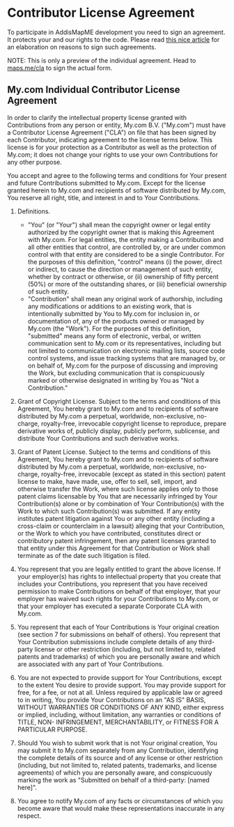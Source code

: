 # Contributor License Agreement

To participate in AddisMapME development you need to sign an agreement.
It protects your and our rights to the code. Please read
[this nice article](http://infrequently.org/2008/06/why-do-i-need-to-sign-this/)
for an elaboration on reasons to sign such agreements.

NOTE: This is only a preview of the individual agreement.
Head to [maps.me/cla](http://maps.me/cla/) to sign the actual form.

## My.com Individual Contributor License Agreement

In order to clarify the intellectual property license granted with Contributions from any person
or entity, My.com B.V. ("My.com") must have a Contributor License Agreement ("CLA") on file that has
been signed by each Contributor, indicating agreement to the license terms below. This license is
for your protection as a Contributor as well as the protection of My.com; it does not change your
rights to use your own Contributions for any other purpose.

You accept and agree to the following terms and conditions for Your present and future Contributions
submitted to My.com. Except for the license granted herein to My.com and recipients of software
distributed by My.com, You reserve all right, title, and interest in and to Your Contributions.

1. Definitions.
    * "You" (or "Your") shall mean the copyright owner or legal entity authorized by the copyright
owner that is making this Agreement with My.com. For legal entities, the entity making a Contribution
and all other entities that control, are controlled by, or are under common control with that
entity are considered to be a single Contributor. For the purposes of this definition, "control"
means (i) the power, direct or indirect, to cause the direction or management of such entity,
whether by contract or otherwise, or (ii) ownership of fifty percent (50%) or more of the outstanding
shares, or (iii) beneficial ownership of such entity.
    * "Contribution" shall mean any original work of authorship, including any modifications or
additions to an existing work, that is intentionally submitted by You to My.com for inclusion in,
or documentation of, any of the products owned or managed by My.com (the "Work"). For the purposes
of this definition, "submitted" means any form of electronic, verbal, or written communication sent
to My.com or its representatives, including but not limited to communication on electronic mailing
lists, source code control systems, and issue tracking systems that are managed by, or on behalf of,
My.com for the purpose of discussing and improving the Work, but excluding communication that is
conspicuously marked or otherwise designated in writing by You as "Not a Contribution."

2. Grant of Copyright License. Subject to the terms and conditions of this Agreement, You hereby grant
to My.com and to recipients of software distributed by My.com a perpetual, worldwide, non-exclusive,
no-charge, royalty-free, irrevocable copyright license to reproduce, prepare derivative works of,
publicly display, publicly perform, sublicense, and distribute Your Contributions and such derivative works.

3. Grant of Patent License. Subject to the terms and conditions of this Agreement, You hereby grant
to My.com and to recipients of software distributed by My.com a perpetual, worldwide, non-exclusive,
no-charge, royalty-free, irrevocable (except as stated in this section) patent license to make,
have made, use, offer to sell, sell, import, and otherwise transfer the Work, where such license
applies only to those patent claims licensable by You that are necessarily infringed by Your
Contribution(s) alone or by combination of Your Contribution(s) with the Work to which such
Contribution(s) was submitted. If any entity institutes patent litigation against You or any other
entity (including a cross-claim or counterclaim in a lawsuit) alleging that your Contribution, or
the Work to which you have contributed, constitutes direct or contributory patent infringement,
then any patent licenses granted to that entity under this Agreement for that Contribution or Work
shall terminate as of the date such litigation is filed.

4. You represent that you are legally entitled to grant the above license. If your employer(s) has
rights to intellectual property that you create that includes your Contributions, you represent that
you have received permission to make Contributions on behalf of that employer, that your employer
has waived such rights for your Contributions to My.com, or that your employer has executed
a separate Corporate CLA with My.com.

5. You represent that each of Your Contributions is Your original creation (see section 7 for
submissions on behalf of others). You represent that Your Contribution submissions include complete
details of any third-party license or other restriction (including, but not limited to, related patents
and trademarks) of which you are personally aware and which are associated with any part of Your
Contributions.

6. You are not expected to provide support for Your Contributions, except to the extent You desire
to provide support. You may provide support for free, for a fee, or not at all. Unless required
by applicable law or agreed to in writing, You provide Your Contributions on an "AS IS" BASIS, WITHOUT
WARRANTIES OR CONDITIONS OF ANY KIND, either express or implied, including, without limitation,
any warranties or conditions of TITLE, NON- INFRINGEMENT, MERCHANTABILITY, or FITNESS FOR A PARTICULAR
PURPOSE.

7. Should You wish to submit work that is not Your original creation, You may submit it to My.com
separately from any Contribution, identifying the complete details of its source and of any license
or other restriction (including, but not limited to, related patents, trademarks, and license agreements)
of which you are personally aware, and conspicuously marking the work as "Submitted on behalf of
a third-party: [named here]".

8. You agree to notify My.com of any facts or circumstances of which you become aware that would
make these representations inaccurate in any respect.
